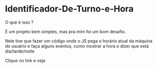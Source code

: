 # Identificador-De-Turno-e-Hora

O que é isso ? 

É um projeto bem simples, mas pra mim foi um bom desafio.

Nele tive que fazer um código onde o JS pega o horário atual da máquina do usuário e faça alguns eventos, como mostrar a hora e dizer que está dia/tarde/noite

Clique no link e veja 
